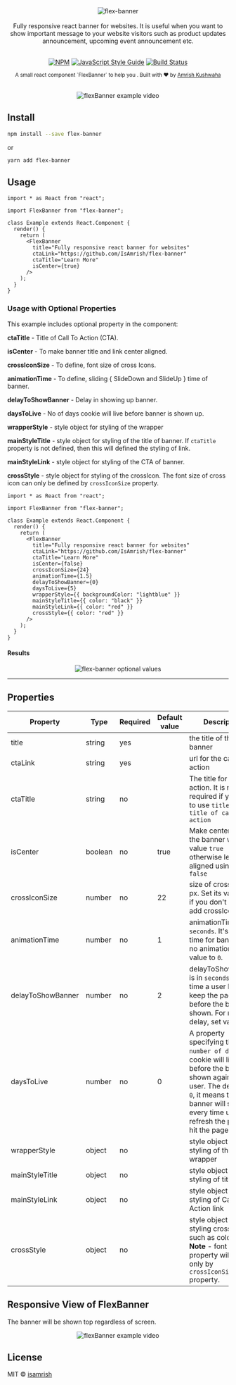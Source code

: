 <div align="center">
  <img src="./media/flex-banner.svg" alt="flex-banner" />
</div>

<br />

<div align="center">
  Fully responsive react banner for websites. It is useful when you want to show important message to your website visitors such as product updates announcement, upcoming event announcement etc.
</div>

<br />

<div align="center">

[![NPM](https://img.shields.io/npm/v/flex-banner.svg)](https://www.npmjs.com/package/flex-banner) [![JavaScript Style Guide](https://img.shields.io/badge/code_style-standard-brightgreen.svg)](https://standardjs.com) [![Build Status](https://travis-ci.com/IsAmrish/flex-banner.svg?branch=master)](https://travis-ci.com/IsAmrish/flex-banner)

</div>

<div align="center">
  <sub>A small react component `FlexBanner` to help you . Built with ❤︎ by
  <a href="https://github.com/isamrish">Amrish Kushwaha</a>
</div>

<br />

<p align="center">
  <img src="./media/flex-banner.gif" alt="flexBanner example video">
</p>

## Install

```bash
npm install --save flex-banner
```

or

```bash
yarn add flex-banner
```

## Usage

```tsx
import * as React from "react";

import FlexBanner from "flex-banner";

class Example extends React.Component {
  render() {
    return (
      <FlexBanner
        title="Fully responsive react banner for websites"
        ctaLink="https://github.com/IsAmrish/flex-banner"
        ctaTitle="Learn More"
        isCenter={true}
      />
    );
  }
}
```

### Usage with Optional Properties

This example includes optional property in the component:

**ctaTitle** - Title of Call To Action (CTA).

**isCenter** - To make banner title and link center aligned.

**crossIconSize** - To define, font size of cross Icons.

**animationTime** - To define, sliding { SlideDown and SlideUp } time of banner.

**delayToShowBanner** - Delay in showing up banner.

**daysToLive** - No of days cookie will live before banner is shown up.

**wrapperStyle** - style object for styling of the wrapper

**mainStyleTitle** - style object for styling of the title of banner. If `ctaTitle` property is not defined, then this will defined the styling of link.

**mainStyleLink** - style object for styling of the CTA of banner.

**crossStyle** - style object for styling of the crossIcon. The font size of cross icon can only be defined by `crossIconSize` property.

```tsx
import * as React from "react";

import FlexBanner from "flex-banner";

class Example extends React.Component {
  render() {
    return (
      <FlexBanner
        title="Fully responsive react banner for websites"
        ctaLink="https://github.com/IsAmrish/flex-banner"
        ctaTitle="Learn More"
        isCenter={false}
        crossIconSize={24}
        animationTime={1.5}
        delayToShowBanner={0}
        daysToLive={5}
        wrapperStyle={{ backgroundColor: "lightblue" }}
        mainStyleTitle={{ color: "black" }}
        mainStyleLink={{ color: "red" }}
        crossStyle={{ color: "red" }}
      />
    );
  }
}
```

#### Results

<p align="center">
  <img src="./media/flex-banner-optional-values.png" alt="flex-banner optional values" />
</p>

---

## Properties

| Property          | Type    | Required | Default value | Description                                                                                                                                                                                                             |
| ----------------- | ------- | -------- | ------------- | ----------------------------------------------------------------------------------------------------------------------------------------------------------------------------------------------------------------------- |
| title             | string  | yes      |               | the title of the banner                                                                                                                                                                                                 |
| ctaLink           | string  | yes      |               | url for the call to action                                                                                                                                                                                              |
| ctaTitle          | string  | no       |               | The title for call to action. It is not required if you want to use `title` as `title of call to action`                                                                                                                |
| isCenter          | boolean | no       | true          | Make center aligned the banner with value `true` otherwise left aligned using value `false`                                                                                                                             |
| crossIconSize     | number  | no       | 22            | size of crossIcon in px. Set its value to `0` if you don't want to add crossIcon.                                                                                                                                       |
| animationTime     | number  | no       | 1             | animationTime is in `seconds`. It's sliding time for banner. For no animation, set value to `0`.                                                                                                                        |
| delayToShowBanner | number  | no       | 2             | delayToShowBanner is in `seconds`. It's the time a user has to keep the page open before the banner is shown. For no delay, set value to `0`                                                                            |
| daysToLive        | number  | no       | 0             | A property specifying the `number of days` the cookie will live before the banner is shown again to a user. The default is `0`, it means that banner will show up every time user refresh the page or hit the page url. |
| wrapperStyle      | object  | no       |               | style object for styling of the wrapper                                                                                                                                                                                 |
| mainStyleTitle    | object  | no       |               | style object for styling of title                                                                                                                                                                                       |
| mainStyleLink     | object  | no       |               | style object for styling of Call To Action link                                                                                                                                                                         |
| crossStyle        | object  | no       |               | style object for styling cross Icon - such as color etc. **Note** - font size property will be set only by `crossIconSize` property.                                                                                    |

## Responsive View of FlexBanner

The banner will be shown top regardless of screen.

<p align="center">
  <img src="./media/flex-banner-mobile.gif" alt="flexBanner example video">
</p>

## License

MIT © [isamrish](https://github.com/isamrish)
